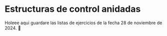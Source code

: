 # Estructuras de control anidadas

Holeee aqui guardare las listas de ejercicios de la fecha 28 de noviembre de 2024. 🌟
